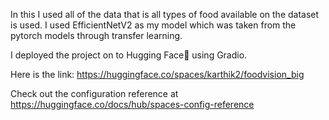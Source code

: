 In this I used all of the data that is all types of food available on the dataset is used. I used EfficientNetV2 as my model which was taken from the pytorch models through transfer learning.

I deployed the project on to Hugging Face🤗 using Gradio.

Here is the link: https://huggingface.co/spaces/karthik2/foodvision_big

Check out the configuration reference at https://huggingface.co/docs/hub/spaces-config-reference
